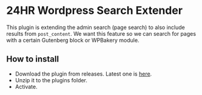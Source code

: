 # 24HR Wordpress Search Extender
This plugin is extending the admin search (page search) to also include results from `post_content`. We want this feature so we can search for pages with a certain Gutenberg block or WPBakery module. 

## How to install
- Download the plugin from releases. Latest one is [here](https://github.com/24hr-malmo/wp-extended-search/archive/v1.0.0.zip).
- Unzip it to the plugins folder.
- Activate.